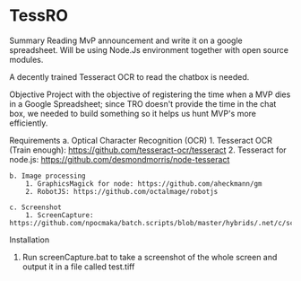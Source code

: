 # TessRO

Summary
Reading MvP announcement and write it on a google spreadsheet.
Will be using Node.Js environment together with open source modules.

A decently trained Tesseract OCR to read the chatbox is needed.

Objective
Project with the objective of registering the time when a MVP dies in a Google Spreadsheet; since TRO 
doesn't provide the time in the chat box, we needed to build something so it helps us hunt MVP's more
efficiently.

Requirements
	a. Optical Character Recognition (OCR)
		1. Tesseract OCR	(Train enough): https://github.com/tesseract-ocr/tesseract
		2. Tesseract for node.js: https://github.com/desmondmorris/node-tesseract
		
	b. Image processing
		1. GraphicsMagick for node: https://github.com/aheckmann/gm
		2. RobotJS: https://github.com/octalmage/robotjs
		
	c. Screenshot
		1. ScreenCapture: https://github.com/npocmaka/batch.scripts/blob/master/hybrids/.net/c/screenCapture.bat

Installation 
  1. Run screenCapture.bat to take a screenshot of the whole screen and output it in a file called test.tiff
